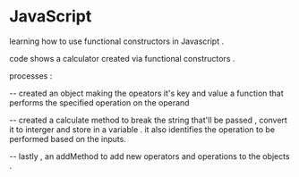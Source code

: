 # JavaScript 


learning how to use functional constructors in Javascript .

code shows a calculator created via functional constructors .


processes : 

-- created an object making the opeators it's key and value a function that performs the specified operation on the operand

-- created a calculate method to break the string that'll be passed , convert it to interger and store in a variable . it also identifies the operation to be performed based on 
the inputs.

-- lastly , an addMethod to add new operators and operations to the objects . 
